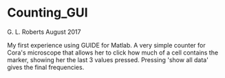 # Counting_GUI

G. L. Roberts August 2017

My first experience using GUIDE for Matlab. 
A very simple counter for Cora's microscope that allows her to click
how much of a cell contains the marker, showing her the last 3 values
pressed. Pressing 'show all data' gives the final frequencies. 